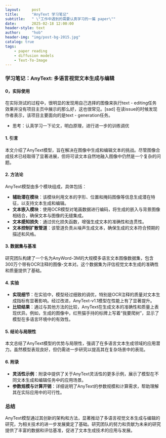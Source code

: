 ```yaml
---
layout:     post
title:      "AnyText 学习笔记"
subtitle:   " \"工作中遇到的需要认真学习的一篇 paper\""
date:       2025-02-18 12:00:00
header-style: text
author:     "hob"
header-img: "img/post-bg-2015.jpg"
catalog: true
tags:
    - paper reading
    - diffusion models
    - Text-To-Image
---
```


### 学习笔记：AnyText: 多语言视觉文本生成与编辑
#### 0，实际使用
在实际测试的过程中，很明显的发现用自己选择的图像来执行text - editing任务效果并没有项目主页中展示的那么好，这也很常见。[sad]
在读issue的时候发现作者表示，该项目主要面向的是text - generation任务。
- 思考：认真学习一下论文，明白原理，进行进一步的训练调优
#### 1. 引言
本文介绍了AnyText模型，旨在解决在图像中生成和编辑文本的挑战。尽管图像合成技术已经取得了显著进展，但将可读文本自然地融入图像中仍然是一个复杂的问题。
#### 2. 方法论
AnyText模型由多个模块组成，具体包括：
- **辅助潜在模块**：该模块利用文本的字形、位置和掩码图像等信息生成潜在特征，以支持文本生成和编辑。
- **文本嵌入模块**：使用OCR模型对笔画数据进行编码，将生成的嵌入与背景图像相结合，确保文本与图像的无缝集成。
- **文本感知损失**：通过优化损失函数，增强生成文本的准确性和连贯性。
- **文本控制扩散管道**：该管道负责从噪声生成文本，确保生成的文本符合预期的描述和风格。
#### 3. 数据集与基准
研究团队构建了一个名为AnyWord-3M的大规模多语言文本图像数据集，包含300万个带有OCR注释的图像-文本对。这个数据集为评估视觉文本生成的准确性和质量提供了基础。
#### 4. 实验
- **实现细节**：在实验中，模型经过细致的调优，特别是OCR注释的质量对文本生成指标有显著影响。经过改进，AnyText-v1.1模型在性能上有了显著提升。
- **比较结果**：通过与其他方法的比较，AnyText在生成文本的准确性和质量上表现优异。例如，生成的图像中，红熊猫手持的标牌上写着“我要爬树”，显示了模型在多语言环境中的有效性。
#### 5. 结论与局限性
本文总结了AnyText模型的优势与局限性，强调了在多语言文本生成领域的应用潜力。虽然模型表现良好，但仍需进一步研究以提高其在复杂场景中的表现。
#### 6. 附录
- **灵活性示例**：附录中提供了关于AnyText灵活性的更多示例，展示了模型在不同文本生成和编辑任务中的应用场景。
- **参数规模与计算开销**：详细说明了AnyText的参数规模和计算需求，帮助理解其在实际应用中的可行性。
### 总结
AnyText模型通过其创新的架构和方法，显著推动了多语言视觉文本生成与编辑的研究，为相关技术的进一步发展奠定了基础。研究团队的努力和贡献为未来的研究提供了丰富的数据和评估基准，促进了文本生成技术的应用与发展。